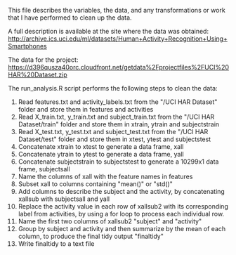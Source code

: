 This file describes the variables, the data, and any transformations or work that I have performed to clean up the data.

A full description is available at the site where the data was obtained:
http://archive.ics.uci.edu/ml/datasets/Human+Activity+Recognition+Using+Smartphones

The data for the project:
https://d396qusza40orc.cloudfront.net/getdata%2Fprojectfiles%2FUCI%20HAR%20Dataset.zip

The run_analysis.R script performs the following steps to clean the data:

1. Read features.txt and activity_labels.txt from the "/UCI HAR Dataset" folder and store them in features and activities
2. Read X_train.txt, y_train.txt and subject_train.txt from the "/UCI HAR Dataset/train" folder and store them in xtrain, ytrain and subjectstrain
3. Read X_test.txt, y_test.txt and subject_test.txt from the "/UCI HAR Dataset/test" folder and store them in xtest, ytest and subjectstest
4. Concatenate xtrain to xtest to generate a data frame, xall
5. Concatenate ytrain to ytest to generate a data frame, yall
6. Concatenate subjectstrain to subjectstest to generate a 10299x1 data frame, subjectsall
7. Name the columns of xall with the feature names in features
8. Subset xall to columns containing "mean()" or "std()"
9. Add columns to describe the subject and the activity, by concatenating xallsub with subjectsall and yall
10. Replace the activity value in each row of xallsub2 with its corresponding label from activities, by using a for loop to process each individual row.
11. Name the first two columns of xallsub2 "subject" and "activity"
12. Group by subject and activity and then summarize by the mean of each column, to produce the final tidy output "finaltidy"
13. Write finaltidy to a text file
